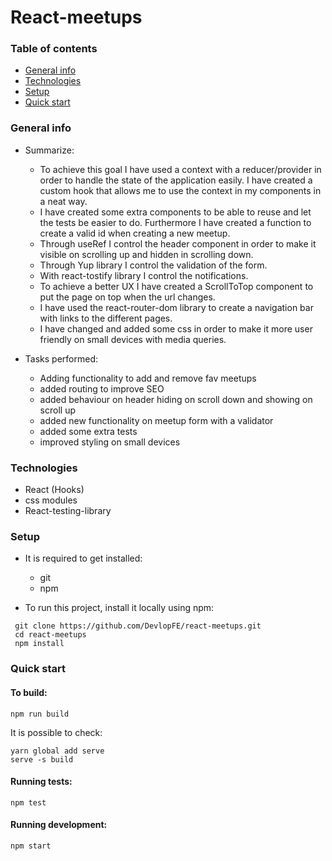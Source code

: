 # React-meetups
### Table of contents
* [General info](#general-info)
* [Technologies](#technologies)
* [Setup](#setup)
* [Quick start](#quick-start)


### General info
 - Summarize:
    - To achieve this goal I have used a context with a reducer/provider in order to handle the state of the application easily. I have created a custom hook that allows me to use the context in my components in a neat way. 
    - I have created some extra components to be able to reuse and let the tests be easier to do. Furthermore I have created a function to create a valid id when creating a new meetup.
    - Through useRef I control the header component in order to make it visible on scrolling up and hidden in scrolling down.
    - Through Yup library I control the validation of the form.
    - With react-tostify library I control the notifications.
    - To achieve a better UX I have created a ScrollToTop component to put the page on top when the url changes.
    - I have used the react-router-dom library to create a navigation bar with links to the different pages.
    - I have changed and added some css in order to make it more user friendly on small devices with media queries.
    
 - Tasks performed:
   - Adding functionality to add and remove fav meetups
   - added routing to improve SEO
   - added behaviour on header hiding on scroll down and showing on scroll up
   - added new functionality on meetup form with a validator
   - added some extra tests
   - improved styling on small devices 

### Technologies
  - React (Hooks)
  - css modules
  - React-testing-library

### Setup
 - It is required to get installed:
    - git 
    - npm

 - To run this project, install it locally using npm:

```
 git clone https://github.com/DevlopFE/react-meetups.git 
 cd react-meetups
 npm install

```

### Quick start

#### To build:
```
npm run build

```
It is possible to check:
```
yarn global add serve
serve -s build
```

#### Running tests:
```
npm test

```

#### Running development:
```
npm start

```
